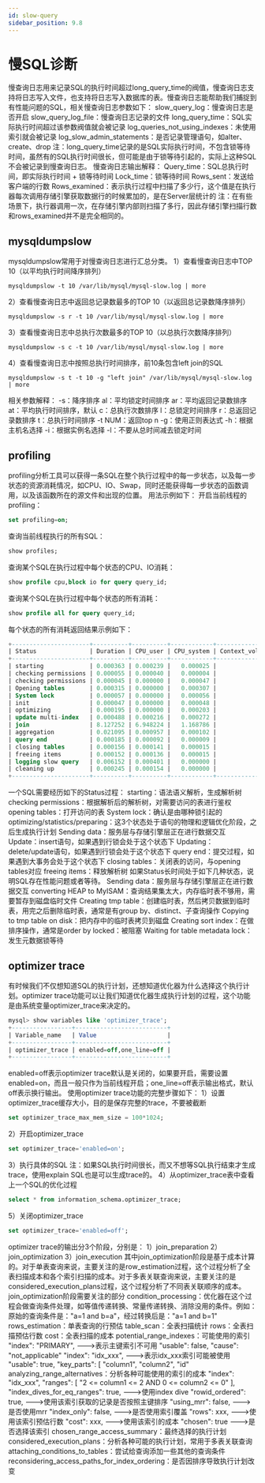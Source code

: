 ```yaml
---
id: slow-query
sidebar_position: 9.8
---
```


# 慢SQL诊断

慢查询日志用来记录SQL的执行时间超过long_query_time的阀值，慢查询日志支持将日志写入文件，也支持将日志写入数据库的表。慢查询日志能帮助我们捕捉到有性能问题的SQL，相关慢查询日志参数如下：
slow_query_log：慢查询日志是否开启
slow_query_log_file：慢查询日志记录的文件
long_query_time：SQL实际执行时间超过该参数阀值就会被记录
log_queries_not_using_indexes：未使用索引就会被记录
log_slow_admin_statements：是否记录管理语句，如alter、create、drop
注：long_query_time记录的是SQL实际执行时间，不包含锁等待时间，虽然有的SQL执行时间很长，但可能是由于锁等待引起的，实际上这种SQL不会被记录到慢查询日志。
慢查询日志输出解释：
Query_time：SQL总执行时间，即实际执行时间 + 锁等待时间
Lock_time：锁等待时间
Rows_sent：发送给客户端的行数
Rows_examined：表示执行过程中扫描了多少行，这个值是在执行器每次调用存储引擎获取数据行的时候累加的，是在Server层统计的
注：在有些场景下，执行器调用一次，在存储引擎内部则扫描了多行，因此存储引擎扫描行数和rows_examined并不是完全相同的。
## mysqldumpslow
mysqldumpslow常用于对慢查询日志进行汇总分类。
1）查看慢查询日志中TOP 10（以平均执行时间降序排列）
```shell
mysqldumpslow -t 10 /var/lib/mysql/mysql-slow.log | more
```
2）查看慢查询日志中返回总记录数最多的TOP 10（以返回总记录数降序排列）
```shell
mysqldumpslow -s r -t 10 /var/lib/mysql/mysql-slow.log | more
```
3）查看慢查询日志中总执行次数最多的TOP 10（以总执行次数降序排列）
```shell
mysqldumpslow -s c -t 10 /var/lib/mysql/mysql-slow.log | more
```
4）查看慢查询日志中按照总执行时间排序，前10条包含left join的SQL
```shell
mysqldumpslow -s t -t 10 -g "left join" /var/lib/mysql/mysql-slow.log | more
```
相关参数解释：
-s：降序排序
 al：平均锁定时间排序
 ar：平均返回记录数排序
 at：平均执行时间排序，默认
 c：总执行次数排序
 l：总锁定时间排序
 r：总返回记录数排序
 t：总执行时间排序
-t NUM：返回top n
-g：使用正则表达式
-h：根据主机名选择
-i：根据实例名选择
-l：不要从总时间减去锁定时间
## profiling
profiling分析工具可以获得一条SQL在整个执行过程中的每一步状态，以及每一步状态的资源消耗情况，如CPU、IO、Swap，同时还能获得每一步状态的函数调用，以及该函数所在的源文件和出现的位置。
用法示例如下：
开启当前线程的profiling：
```sql
set profiling=on;
```
查询当前线程执行的所有SQL：
```sql
show profiles;
```
查询某个SQL在执行过程中每个状态的CPU、IO消耗：
```sql
show profile cpu,block io for query query_id;
```
查询某个SQL在执行过程中每个状态的所有消耗：
```sql
show profile all for query query_id;
```
每个状态的所有消耗返回结果示例如下：
```sql
+----------------------+----------+----------+------------+-------------------+---------------------+--------------+---------------+---------------+-------------------+-------------------+-------------------+-------+-----------------------+----------------------+-------------+
| Status               | Duration | CPU_user | CPU_system | Context_voluntary | Context_involuntary | Block_ops_in | Block_ops_out | Messages_sent | Messages_received | Page_faults_major | Page_faults_minor | Swaps | Source_function       | Source_file          | Source_line |
+----------------------+----------+----------+------------+-------------------+---------------------+--------------+---------------+---------------+-------------------+-------------------+-------------------+-------+-----------------------+----------------------+-------------+
| starting             | 0.000363 | 0.000239 |   0.000025 |                 0 |                   0 |            0 |             0 |             0 |                 0 |                 0 |                 0 |     0 | NULL                  | NULL                 |        NULL |
| checking permissions | 0.000055 | 0.000040 |   0.000004 |                 0 |                   0 |            0 |             0 |             0 |                 0 |                 0 |                 0 |     0 | check_access          | sql_authorization.cc |         809 |
| checking permissions | 0.000045 | 0.000000 |   0.000047 |                 0 |                   0 |            0 |             0 |             0 |                 0 |                 0 |                 0 |     0 | check_access          | sql_authorization.cc |         809 |
| Opening tables       | 0.000315 | 0.000000 |   0.000307 |                 0 |                   0 |            0 |             0 |             0 |                 0 |                 0 |                 7 |     0 | open_tables           | sql_base.cc          |        5815 |
| System lock          | 0.000057 | 0.000000 |   0.000056 |                 0 |                   0 |            0 |             0 |             0 |                 0 |                 0 |                 1 |     0 | mysql_lock_tables     | lock.cc              |         330 |
| init                 | 0.000047 | 0.000000 |   0.000048 |                 0 |                   0 |            0 |             0 |             0 |                 0 |                 0 |                 0 |     0 | optimize_select       | Engine_execute.cpp   |         330 |
| optimizing           | 0.000195 | 0.000000 |   0.000203 |                 0 |                   0 |            0 |             0 |             0 |                 0 |                 0 |                 1 |     0 | optimize              | sql_optimizer.cc     |         175 |
| update multi-index   | 0.000488 | 0.000216 |   0.000272 |                 0 |                   0 |            0 |             0 |             0 |                 0 |                 0 |                 6 |     0 | UpdateMultiIndex      | ParameterizedFilter. |         981 |
| join                 | 8.127252 | 6.948224 |   1.168786 |               236 |                  18 |            0 |           168 |             0 |                 0 |                 0 |            304466 |     0 | UpdateJoinCondition   | ParameterizedFilter. |         603 |
| aggregation          | 0.021095 | 0.000957 |   0.000102 |                 3 |                   0 |           72 |             8 |             0 |                 0 |                 0 |                18 |     0 | Aggregate             | AggregationAlgorithm |          26 |
| query end            | 0.000185 | 0.000092 |   0.000009 |                 0 |                   0 |            0 |             0 |             0 |                 0 |                 0 |                 7 |     0 | mysql_execute_command | sql_parse.cc         |        4972 |
| closing tables       | 0.000156 | 0.000141 |   0.000015 |                 0 |                   0 |            0 |             0 |             0 |                 0 |                 0 |                11 |     0 | mysql_execute_command | sql_parse.cc         |        5031 |
| freeing items        | 0.000152 | 0.000136 |   0.000015 |                 0 |                   0 |            0 |             0 |             0 |                 0 |                 0 |                 1 |     0 | mysql_parse           | sql_parse.cc         |        5659 |
| logging slow query   | 0.006152 | 0.000401 |   0.000000 |                 1 |                   0 |            8 |             8 |             0 |                 0 |                 0 |                 6 |     0 | log_slow_do           | log.cc               |        1718 |
| cleaning up          | 0.000245 | 0.000154 |   0.000000 |                 0 |                   0 |            0 |             0 |             0 |                 0 |                 0 |                13 |     0 | dispatch_command      | sql_parse.cc         |        1935 |
+----------------------+----------+----------+------------+-------------------+---------------------+--------------+---------------+---------------+-------------------+-------------------+-------------------+-------+-----------------------+----------------------+-------------+
```
一个SQL需要经历如下的Status过程：
starting：语法语义解析，生成解析树
checking permissions：根据解析后的解析树，对需要访问的表进行鉴权
opening tables：打开访问的表
System lock：确认是由哪种锁引起的
optimizing/statistics/preparing：这3个状态处于语句的物理和逻辑优化阶段，之后生成执行计划
Sending data：服务层与存储引擎层正在进行数据交互
Update：insert语句，如果遇到行锁会处于这个状态下
Updating：delete/update语句，如果遇到行锁会处于这个状态下
query end：提交过程，如果遇到大事务会处于这个状态下
closing tables：关闭表的访问，与opening tables对应
freeing items：释放解析树
如果Status长时间处于如下几种状态，说明SQL存在性能问题或者等待。
Sending data：服务层与存储引擎层正在进行数据交互
converting HEAP to MyISAM：查询结果集太大，内存临时表不够用，需要暂存到磁盘临时文件
Creating tmp table：创建临时表，然后拷贝数据到临时表，用完之后删除临时表，通常是有group by、distinct、子查询操作
Copying to tmp table on disk：把内存中的临时表拷贝到磁盘
Creating sort index：在做排序操作，通常是order by
locked：被阻塞
Waiting for table metadata lock：发生元数据锁等待
## optimizer trace
有时候我们不仅想知道SQL的执行计划，还想知道优化器为什么选择这个执行计划。optimizer trace功能可以让我们知道优化器生成执行计划的过程，这个功能是由系统变量optimizer_trace来决定的。
```sql
mysql> show variables like 'optimizer_trace';
+-----------------+--------------------------+
| Variable_name   | Value                    |
+-----------------+--------------------------+
| optimizer_trace | enabled=off,one_line=off |
+-----------------+--------------------------+
```
enabled=off表示optimizer trace默认是关闭的，如果要开启，需要设置enabled=on，而且一般只作为当前线程开启；one_line=off表示输出格式，默认off表示换行输出。
使用optimizer trace功能的完整步骤如下：
1）设置optimizer_trace缓存大小，目的是保存完整的trace，不要被截断
```sql
set optimizer_trace_max_mem_size = 100*1024;
```
2）开启optimizer_trace
```sql
set optimizer_trace='enabled=on';
```
3）执行具体的SQL
注：如果SQL执行时间很长，而又不想等SQL执行结束才生成trace，使用explain SQL也是可以生成trace的。
4）从optimizer_trace表中查看上一个SQL的优化过程
```sql
select * from information_schema.optimizer_trace;
```
5）关闭optimizer_trace
```sql
set optimizer_trace='enabled=off';
```
optimizer trace的输出分3个阶段，分别是：
1）join_preparation
2）join_optimization
3）join_execution
其中join_optimization阶段是基于成本计算的。对于单表查询来说，主要关注的是row_estimation过程，这个过程分析了全表扫描成本和各个索引扫描的成本。对于多表关联查询来说，主要关注的是considered_execution_plans过程，这个过程分析了不同表关联顺序的成本。
join_optimization阶段需要关注的部分
condition_processing：优化器在这个过程会做查询条件处理，如等值传递转换、常量传递转换、消除没用的条件。例如：原始的查询条件是："a=1 and b=a"，经过转换后是："a=1 and b=1"
rows_estimation：单表查询的行预估
table_scan：全表扫描统计
rows：全表扫描预估行数
cost：全表扫描的成本
potential_range_indexes：可能使用的索引
"index": "PRIMARY",   --->表示主键索引不可用
"usable": false,
"cause": "not_applicable"
"index": "idx_xxx",   --->表示idx_xxx索引可能被使用
"usable": true,
"key_parts": [
"column1",
"column2",
"id"
analyzing_range_alternatives：分析各种可能使用的索引的成本
"index": "idx_xxx",
"ranges": [
"2 <= column1 <= 2 AND 0 <= column2 <= 0"
],
"index_dives_for_eq_ranges": true,   --->使用index dive
"rowid_ordered": true,   --->使用该索引获取的记录是否按照主键排序
"using_mrr": false,   --->是否使用mrr
"index_only": false,   --->是否使用索引覆盖
"rows": xxx, --->使用该索引预估行数
"cost": xxx,   --->使用该索引的成本
"chosen": true   --->是否选择该索引
chosen_range_access_summary：最终选择的执行计划
considered_execution_plans：分析各种可能的执行计划，常用于多表关联查询
attaching_conditions_to_tables：尝试给查询添加一些其他的查询条件
reconsidering_access_paths_for_index_ordering：是否因排序导致执行计划改变
